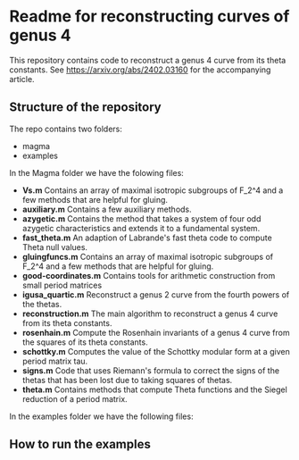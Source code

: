 # Readme for reconstructing curves of genus 4
This repository contains code to reconstruct a genus 4 curve from its theta constants. See https://arxiv.org/abs/2402.03160 for the accompanying article.

## Structure of the repository
The repo contains two folders:

- magma
- examples

In the Magma folder we have the folowing files:
- **Vs.m** Contains an array of maximal isotropic subgroups of F_2^4 and a few methods that are helpful for gluing.
- **auxiliary.m** Contains a few auxiliary methods.
- **azygetic.m** Contains the method that takes a system of four odd azygetic characteristics and extends it to a fundamental system.
- **fast_theta.m** An adaption of Labrande's fast theta code to compute Theta null values.
- **gluingfuncs.m** Contains an array of maximal isotropic subgroups of F_2^4 and a few methods that are helpful for gluing.
- **good-coordinates.m** Contains tools for arithmetic construction from small period matrices
- **igusa_quartic.m** Reconstruct a genus 2 curve from the fourth powers of the thetas.
- **reconstruction.m** The main algorithm to reconstruct a genus 4 curve from its theta constants.
- **rosenhain.m** Compute the Rosenhain invariants of a genus 4 curve from the squares of its theta constants.
- **schottky.m** Computes the value of the Schottky modular form at a given period matrix tau.
- **signs.m** Code that uses Riemann's formula to correct the signs of the thetas that has been lost due to taking squares of thetas.
- **theta.m** Contains methods that compute Theta functions and the Siegel reduction of a period matrix.

In the examples folder we have the following files:


## How to run the examples


